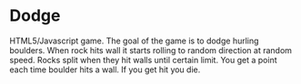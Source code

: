 Dodge
=============

HTML5/Javascript game.
The goal of the game is to dodge hurling boulders. When rock hits wall it starts rolling to random direction at random speed.
Rocks split when they hit walls until certain limit. You get a point each time boulder hits a wall. If you get hit you die.

